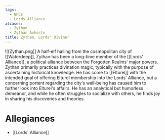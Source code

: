 ```yaml
---
tags:
  - NPCs
  - Lords_Alliance
aliases:
  - Zythan
  - Zythan Avhoste
title: Zythan, Lords' Diviner
---
```

![[Zythan.png]]
A half-elf hailing from the cosmopolitan city of [[Waterdeep]], Zythan has been a long-time member of the [[Lords' Alliance]], a political alliance between the Forgotten Realms' major powers. Zythan primarily practices divination magic, typically with the purpose of ascertaining historical knowledge. He has come to [[Elturel]] with the intended goal of offering Elturel membership into the Lords' Alliance, but a concerning portent regarding the city's well-being has caused him to further look into Elturel's affairs. He has an analytical but humorless demeanor, and while he often struggles to socialize with others, he finds joy in sharing his discoveries and theories.
# Allegiances
- [[Lords' Alliance]]